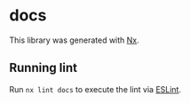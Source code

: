 # docs

This library was generated with [Nx](https://nx.dev).

## Running lint

Run `nx lint docs` to execute the lint via [ESLint](https://eslint.org/).
